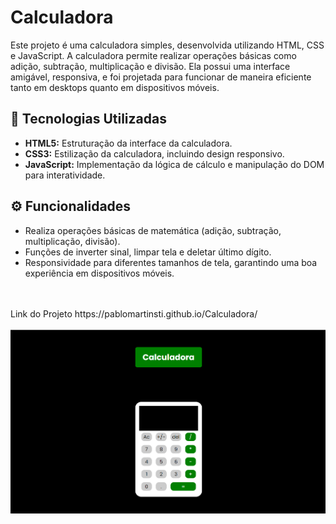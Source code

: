 # Calculadora

Este projeto é uma calculadora simples, desenvolvida utilizando HTML, CSS e JavaScript. A calculadora permite realizar operações básicas como adição, subtração, multiplicação e divisão. Ela possui uma interface amigável, responsiva, e foi projetada para funcionar de maneira eficiente tanto em desktops quanto em dispositivos móveis.

## 🚀 Tecnologias Utilizadas

- **HTML5:** Estruturação da interface da calculadora.
- **CSS3:** Estilização da calculadora, incluindo design responsivo.
- **JavaScript:** Implementação da lógica de cálculo e manipulação do DOM para interatividade.

## ⚙️ Funcionalidades

- Realiza operações básicas de matemática (adição, subtração, multiplicação, divisão).
- Funções de inverter sinal, limpar tela e deletar último dígito.
- Responsividade para diferentes tamanhos de tela, garantindo uma boa experiência em dispositivos móveis.

<br>
<br>
Link do Projeto https://pablomartinsti.github.io/Calculadora/
<br>
<br>


<img src = "https://github.com/pablomartinsti/Calculadora/blob/main/assets/calculadora.png">
